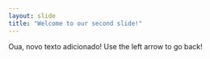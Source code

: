 ```yaml
---
layout: slide
title: "Welcome to our second slide!"
---
```

Oua, novo texto adicionado!
Use the left arrow to go back!
